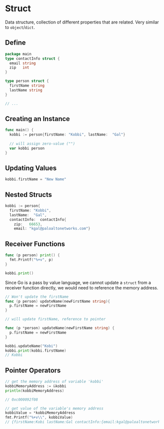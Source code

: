 # Struct

Data structure, collection of different properties that are related. Very similar to `object`/`dict`.

## Define

```go
package main
type contactInfo struct {
  email string
  zip   int
}

type person struct {
  firstName string
  lastName string
}

// ...
```

## Creating an Instance

```go
func main() {
  kobbi := person{firstName: "Kobbi", lastName:  "Gal"}
  
  // will assign zero-value ("")
  var kobbi person
}
```

## Updating Values

```go
kobbi.firstName = "New Name"
```

## Nested Structs

```go
kobbi := person{
  firstName: "Kobbi",
  lastName:  "Gal",
  contactInfo:  contactInfo{
    zip:   66653,
    email: "kgal@paloaltonetworks.com"}
```

## Receiver Functions

```go
func (p person) print() {
  fmt.Printf("%+v", p)
}

kobbi.print()
```

Since Go is a pass by value language, we cannot update a `struct` from a receiver function directly, we would need to reference the memory address.

```go
// Won't update the firstName
func (p person) updateName(newFirstName string){
  p.firstName = newFirstName
}

// will update firstName, reference to pointer

func (p *person) updateName(newFirstName string) {
  p.firstName = newFirstName
}

kobbi.updateName("Kobi")
kobbi.print(kobbi.firstName)
// Kobbi
```

## Pointer Operators

```go
// get the memory address of variable 'kobbi'
kobbiMemoryAddress := &kobbi
println(kobbiMemoryAddress)

// 0xc000092f08

// get value of the variable's memory address
kobbiValue = *kobbiMemoryAddress
fmt.Printf("%+v\\", kobbiValue)
// {firstName:Kobi lastName:Gal contactInfo:{email:kgal@paloaltonetworks.com zip:66653}}
```
